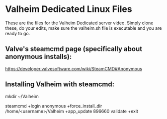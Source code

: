 # Valheim Dedicated Linux Files

These are the files for the Valheim Dedicated server video.
Simply clone these, do your edits, make sure the valheim.sh file is executable and you are ready to go.

## Valve's steamcmd page (specifically about anonymous installs):
https://developer.valvesoftware.com/wiki/SteamCMD#Anonymous

## Installing Valheim with steamcmd:

mkdir ~/Valheim 

steamcmd +login anonymous +force_install_dir /home/\<username\>/Valheim +app_update 896660 validate +exit
